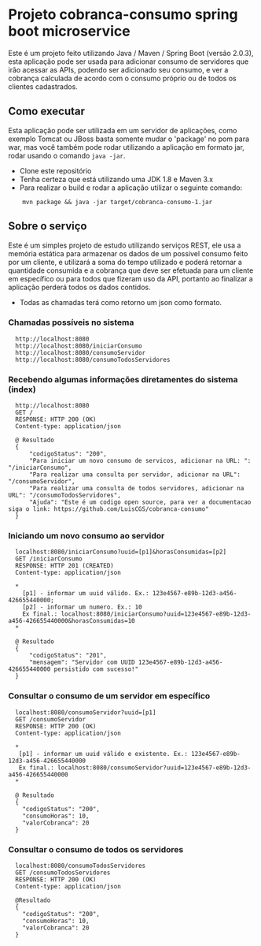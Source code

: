 # Projeto cobranca-consumo spring boot microservice

Este é um projeto feito utilizando Java / Maven / Spring Boot (versão 2.0.3), esta aplicação pode ser usada para adicionar consumo de servidores que irão acessar as APIs, podendo ser adicionado seu consumo, e ver a cobrança calculada de acordo com o consumo próprio ou de todos os clientes cadastrados.

## Como executar

Esta aplicação pode ser utilizada em um servidor de aplicações, como exemplo Tomcat ou JBoss basta somente mudar o 'package' no pom para war, mas você também pode rodar utilizando a aplicação em formato jar, rodar usando o comando  ```java -jar```.

* Clone este repositório
* Tenha certeza que está utilizando uma JDK 1.8 e Maven 3.x
* Para realizar o build e rodar a aplicação utilizar o seguinte comando:
```
    mvn package && java -jar target/cobranca-consumo-1.jar
```

## Sobre o serviço

Este é um simples projeto de estudo utilizando serviços REST, ele usa a memória estática para armazenar os dados de um possivel consumo feito por um cliente, e utilizará a soma do tempo utilizado e poderá retornar a quantidade consumida e a cobrança que deve ser efetuada para um cliente em específico ou para todos que fizeram uso da API, portanto ao finalizar a aplicação perderá todos os dados contidos.

* Todas as chamadas terá como retorno um json como formato.

### Chamadas possíveis no sistema

```
  http://localhost:8080
  http://localhost:8080/iniciarConsumo
  http://localhost:8080/consumoServidor
  http://localhost:8080/consumoTodosServidores
```

### Recebendo algumas informações diretamentes do sistema (index)
```
  http://localhost:8080
  GET /
  RESPONSE: HTTP 200 (OK)
  Content-type: application/json
  
  @ Resultado
  {
      "codigoStatus": "200",
      "Para iniciar um novo consumo de servicos, adicionar na URL: ": "/iniciarConsumo",
      "Para realizar uma consulta por servidor, adicionar na URL": "/consumoServidor",
      "Para realizar uma consulta de todos servidores, adicionar na URL": "/consumoTodosServidores",
      "Ajuda": "Este é um codigo open source, para ver a documentacao siga o link: https://github.com/LuisCGS/cobranca-consumo"
  }
```

### Iniciando um novo consumo ao servidor
```
  localhost:8080/iniciarConsumo?uuid=[p1]&horasConsumidas=[p2]
  GET /iniciarConsumo
  RESPONSE: HTTP 201 (CREATED)
  Content-type: application/json
  
  *
    [p1] - informar um uuid válido. Ex.: 123e4567-e89b-12d3-a456-426655440000;
    [p2] - informar um numero. Ex.: 10
    Ex final.: localhost:8080/iniciarConsumo?uuid=123e4567-e89b-12d3-a456-426655440000&horasConsumidas=10
  *
  
  @ Resultado
  {
      "codigoStatus": "201",
      "mensagem": "Servidor com UUID 123e4567-e89b-12d3-a456-426655440000 persistido com sucesso!"
  }
```

### Consultar o consumo de um servidor em específico
```
  localhost:8080/consumoServidor?uuid=[p1]
  GET /consumoServidor
  RESPONSE: HTTP 200 (OK)
  Content-type: application/json
  
  *
   [p1] - informar um uuid válido e existente. Ex.: 123e4567-e89b-12d3-a456-426655440000 
   Ex final.: localhost:8080/consumoServidor?uuid=123e4567-e89b-12d3-a456-426655440000
  *
  
  @ Resultado
  {
    "codigoStatus": "200",
    "consumoHoras": 10,
    "valorCobranca": 20
  }
```

### Consultar o consumo de todos os servidores
```
  localhost:8080/consumoTodosServidores
  GET /consumoTodosServidores
  RESPONSE: HTTP 200 (OK)
  Content-type: application/json
  
  @Resultado
  {
    "codigoStatus": "200",
    "consumoHoras": 10,
    "valorCobranca": 20
  }
```
